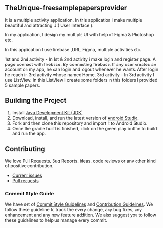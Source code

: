 ## TheUnique-freesamplepapersprovider
It is a multiple activity application. In
this application I make multiple beautiful and attracting UI( User Interface ). 

In my application, I design my multiple UI with help of  Figma & Photoshop  etc. 
 
In this application I use firebase ,URL, Figma, multiple activities etc. 
 
1st and 2nd activity  -  In 1st & 2nd activity i make login and register page. A page connect with firebase. By connecting firebase, If any user creates an account on my app, he can login and logout whenever he wants. After login he reach in 3rd activity whose named Home.
3rd activity - In 3rd activity I use ListView. In this ListView I create some folders in this folders I provided 5 sample papers.

## Building the Project
1. Install [Java Development Kit (JDK)](http://www.oracle.com/technetwork/java/javase/downloads/index.html)
2. Download, install, and run the latest version of [Android Studio](http://developer.android.com/sdk/installing/studio.html).
3. Fork and then clone this repository and import it to Android Studio.
4. Once the gradle build is finished, click on the green play button to build and run the app.

## Contributing

We love Pull Requests, Bug Reports, ideas, code reviews or any other kind of positive contribution. 

- [Current issues](https://github.com/Prashant830/-TheUnique-freesamplepapersprovider/issues) 
- [Pull requests](https://github.com/Prashant830/-TheUnique-freesamplepapersprovider/pulls)


### Commit Style Guide

We have set of [Commit Style Guidelines](https://github.com/openMF/mifos-mobile-cn/blob/master/COMMIT_STYLE.md) and [Contribution Guidelines](https://github.com/openMF/mifos-mobile-cn/blob/master/CONTRIBUTING.md). We follow these guideline to track the every change, any bug fixes, any enhancement and any new feature addition. We also suggest you to follow these guidelines to help us manage every commit.
